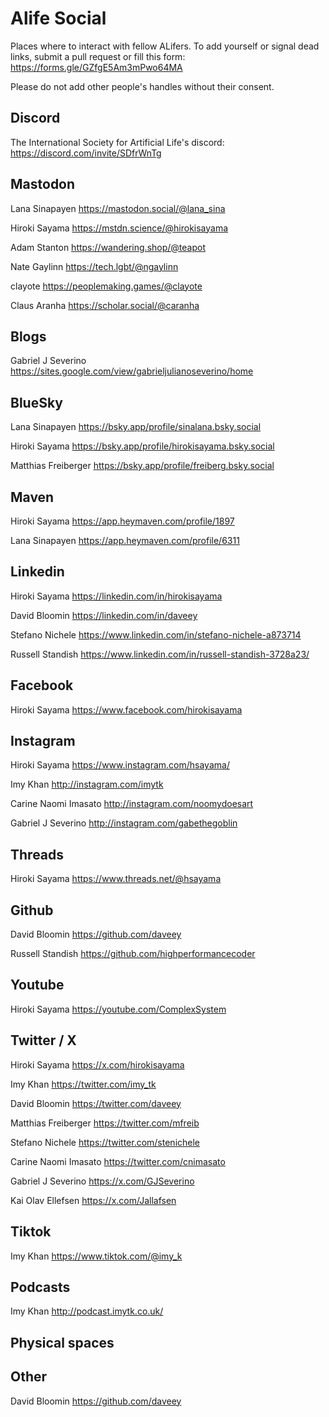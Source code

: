 # Alife Social
Places where to interact with fellow ALifers. To add yourself or signal dead links, submit a pull request or fill this form: https://forms.gle/GZfgE5Am3mPwo64MA

Please do not add other people's handles without their consent.

## Discord

The International Society for Artificial Life's discord: https://discord.com/invite/SDfrWnTg

## Mastodon

Lana Sinapayen https://mastodon.social/@lana_sina

Hiroki Sayama https://mstdn.science/@hirokisayama

Adam Stanton https://wandering.shop/@teapot

Nate Gaylinn https://tech.lgbt/@ngaylinn

clayote https://peoplemaking.games/@clayote

Claus Aranha https://scholar.social/@caranha

## Blogs

Gabriel J Severino https://sites.google.com/view/gabrieljulianoseverino/home


## BlueSky

Lana Sinapayen https://bsky.app/profile/sinalana.bsky.social

Hiroki Sayama https://bsky.app/profile/hirokisayama.bsky.social

Matthias Freiberger https://bsky.app/profile/freiberg.bsky.social

## Maven

Hiroki Sayama https://app.heymaven.com/profile/1897

Lana Sinapayen https://app.heymaven.com/profile/6311

## Linkedin

Hiroki Sayama https://linkedin.com/in/hirokisayama

David Bloomin https://linkedin.com/in/daveey

Stefano Nichele https://www.linkedin.com/in/stefano-nichele-a873714

Russell Standish https://www.linkedin.com/in/russell-standish-3728a23/

## Facebook

Hiroki Sayama https://www.facebook.com/hirokisayama

## Instagram

Hiroki Sayama https://www.instagram.com/hsayama/

Imy Khan http://instagram.com/imytk

Carine Naomi Imasato http://instagram.com/noomydoesart

Gabriel J Severino http://instagram.com/gabethegoblin

## Threads

Hiroki Sayama https://www.threads.net/@hsayama

## Github

David Bloomin https://github.com/daveey

Russell Standish https://github.com/highperformancecoder

## Youtube

Hiroki Sayama https://youtube.com/ComplexSystem

## Twitter / X

Hiroki Sayama https://x.com/hirokisayama

Imy Khan https://twitter.com/imy_tk

David Bloomin https://twitter.com/daveey

Matthias Freiberger https://twitter.com/mfreib

Stefano Nichele https://twitter.com/stenichele

Carine Naomi Imasato https://twitter.com/cnimasato

Gabriel J Severino https://x.com/GJSeverino

Kai Olav Ellefsen https://x.com/Jallafsen

## Tiktok

Imy Khan https://www.tiktok.com/@imy_k 

## Podcasts

Imy Khan http://podcast.imytk.co.uk/

## Physical spaces

## Other

David Bloomin https://github.com/daveey

